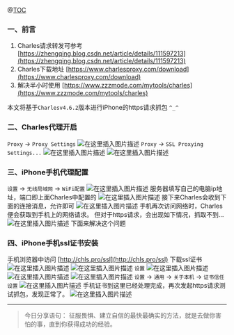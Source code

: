 ﻿@[TOC](文章目录)

### 一、前言

1. Charles请求转发可参考 [https://zhengqing.blog.csdn.net/article/details/111597213](https://zhengqing.blog.csdn.net/article/details/111597213)
2. Charles下载地址 [https://www.charlesproxy.com/download](https://www.charlesproxy.com/download)
3. 解决半小时使用 [https://www.zzzmode.com/mytools/charles](https://www.zzzmode.com/mytools/charles)

本文将基于`Charlesv4.6.2`版本进行iPhone的https请求抓包 `^_^`

### 二、Charles代理开启

`Proxy` -> `Proxy Settings`
![在这里插入图片描述](https://img-blog.csdnimg.cn/40a5b40f651d4d46854d7d0f58d3b24c.png?x-oss-process=image/watermark,type_ZHJvaWRzYW5zZmFsbGJhY2s,shadow_50,text_Q1NETiBA6YOR5riF,size_20,color_FFFFFF,t_70,g_se,x_16)
`Proxy` -> `SSL Proxying Settings...`
![在这里插入图片描述](https://img-blog.csdnimg.cn/30cd480a0dfa47f0ade37957712a95a6.png?x-oss-process=image/watermark,type_ZHJvaWRzYW5zZmFsbGJhY2s,shadow_50,text_Q1NETiBA6YOR5riF,size_20,color_FFFFFF,t_70,g_se,x_16)
![在这里插入图片描述](https://img-blog.csdnimg.cn/d13f5bf64534437fb3700dfce03390a0.png?x-oss-process=image/watermark,type_ZHJvaWRzYW5zZmFsbGJhY2s,shadow_50,text_Q1NETiBA6YOR5riF,size_20,color_FFFFFF,t_70,g_se,x_16)

### 三、iPhone手机代理配置

`设置` -> `无线局域网` -> `WiFi配置`
![在这里插入图片描述](https://img-blog.csdnimg.cn/041ac210f8704cb4b7a7b026bcc306a7.png?x-oss-process=image/watermark,type_ZHJvaWRzYW5zZmFsbGJhY2s,shadow_50,text_Q1NETiBA6YOR5riF,size_20,color_FFFFFF,t_70,g_se,x_16)
服务器填写自己的电脑ip地址，端口即上面Charles中配置的
![在这里插入图片描述](https://img-blog.csdnimg.cn/3001284111684120944163159405b281.png?x-oss-process=image/watermark,type_ZHJvaWRzYW5zZmFsbGJhY2s,shadow_50,text_Q1NETiBA6YOR5riF,size_20,color_FFFFFF,t_70,g_se,x_16)
接下来Charles会收到下面的连接消息，允许即可
![在这里插入图片描述](https://img-blog.csdnimg.cn/6c1c183063be43b9895e219c9887b80b.png?x-oss-process=image/watermark,type_ZHJvaWRzYW5zZmFsbGJhY2s,shadow_50,text_Q1NETiBA6YOR5riF,size_20,color_FFFFFF,t_70,g_se,x_16)
手机再次访问网络时，Charles便会获取到手机上的网络请求。
但对于https请求，会出现如下情况，抓取不到...
![在这里插入图片描述](https://img-blog.csdnimg.cn/516508db3180461bacbe3e4020f6e602.png?x-oss-process=image/watermark,type_ZHJvaWRzYW5zZmFsbGJhY2s,shadow_50,text_Q1NETiBA6YOR5riF,size_20,color_FFFFFF,t_70,g_se,x_16)
下面来解决这个问题

### 四、iPhone手机ssl证书安装

手机浏览器中访问 [http://chls.pro/ssl](http://chls.pro/ssl) 下载ssl证书
![在这里插入图片描述](https://img-blog.csdnimg.cn/930fa25b0c3a485797c549e34869f5b7.png?x-oss-process=image/watermark,type_ZHJvaWRzYW5zZmFsbGJhY2s,shadow_50,text_Q1NETiBA6YOR5riF,size_20,color_FFFFFF,t_70,g_se,x_16)
![在这里插入图片描述](https://img-blog.csdnimg.cn/3a684d425f394368a80b299f32dc2a70.png?x-oss-process=image/watermark,type_ZHJvaWRzYW5zZmFsbGJhY2s,shadow_50,text_Q1NETiBA6YOR5riF,size_20,color_FFFFFF,t_70,g_se,x_16)
`设置`
![在这里插入图片描述](https://img-blog.csdnimg.cn/65b2b97cd56e449f9080e90b7a481529.png?x-oss-process=image/watermark,type_ZHJvaWRzYW5zZmFsbGJhY2s,shadow_50,text_Q1NETiBA6YOR5riF,size_20,color_FFFFFF,t_70,g_se,x_16)
![在这里插入图片描述](https://img-blog.csdnimg.cn/6b675a42aeb5480b96bf578ff789c6dd.png?x-oss-process=image/watermark,type_ZHJvaWRzYW5zZmFsbGJhY2s,shadow_50,text_Q1NETiBA6YOR5riF,size_20,color_FFFFFF,t_70,g_se,x_16)
![在这里插入图片描述](https://img-blog.csdnimg.cn/924e354d4c8243b3965730533e60a2a3.png?x-oss-process=image/watermark,type_ZHJvaWRzYW5zZmFsbGJhY2s,shadow_50,text_Q1NETiBA6YOR5riF,size_20,color_FFFFFF,t_70,g_se,x_16)
`设置` -> `通用` -> `关于本机` -> `证书信任设置`
![在这里插入图片描述](https://img-blog.csdnimg.cn/74230f7bb09c463589ce6e6f5e72c85b.png?x-oss-process=image/watermark,type_ZHJvaWRzYW5zZmFsbGJhY2s,shadow_50,text_Q1NETiBA6YOR5riF,size_20,color_FFFFFF,t_70,g_se,x_16)
手机证书到这里已经处理完成，再次发起https请求测试抓包，发现正常了。
![在这里插入图片描述](https://img-blog.csdnimg.cn/83925302759d499582ea9d3610f4e9fe.png?x-oss-process=image/watermark,type_ZHJvaWRzYW5zZmFsbGJhY2s,shadow_50,text_Q1NETiBA6YOR5riF,size_20,color_FFFFFF,t_70,g_se,x_16)


---

> 今日分享语句：
> 征服畏惧、建立自信的最快最确实的方法，就是去做你害怕的事，直到你获得成功的经验。

